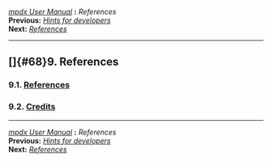 [*mpdx User Manual*](README.md) **:** *References*\
**Previous:** [*Hints for developers*](mpd67.md)\
**Next:** [*References*](mpd69.md)

------------------------------------------------------------------------

## []{#68}9. References

### 9.1. [References](mpd69.md#69)

### 9.2. [Credits](mpd70.md#70)

------------------------------------------------------------------------

[*mpdx User Manual*](README.md) **:** *References*\
**Previous:** [*Hints for developers*](mpd67.md)\
**Next:** [*References*](mpd69.md)
